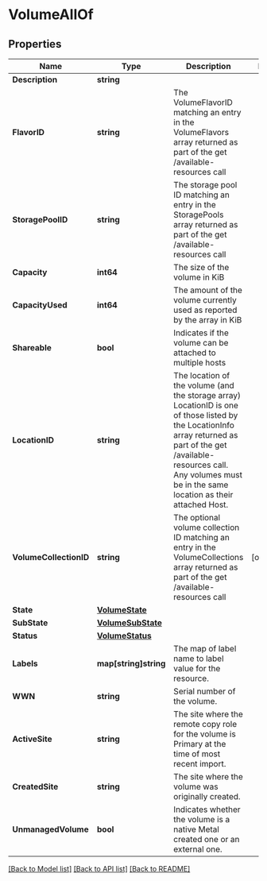 # VolumeAllOf

## Properties

Name | Type | Description | Notes
------------ | ------------- | ------------- | -------------
**Description** | **string** |  | 
**FlavorID** | **string** | The VolumeFlavorID matching an entry in the VolumeFlavors array returned as part of the get /available-resources call | 
**StoragePoolID** | **string** | The storage pool ID matching an entry in the StoragePools array returned as part of the get /available-resources call | 
**Capacity** | **int64** | The size of the volume in KiB | 
**CapacityUsed** | **int64** | The amount of the volume currently used as reported by the array in KiB | 
**Shareable** | **bool** | Indicates if the volume can be attached to multiple hosts | 
**LocationID** | **string** | The location of the volume (and the storage array) LocationID is one of those listed by the LocationInfo array returned as part of the get /available-resources call. Any volumes must be in the same location as their attached Host. | 
**VolumeCollectionID** | **string** | The optional volume collection ID matching an entry in the VolumeCollections array returned as part of the get /available-resources call | [optional] 
**State** | [**VolumeState**](VolumeState.md) |  | 
**SubState** | [**VolumeSubState**](VolumeSubState.md) |  | 
**Status** | [**VolumeStatus**](VolumeStatus.md) |  | 
**Labels** | **map[string]string** | The map of label name to label value for the resource. | 
**WWN** | **string** | Serial number of the volume. | 
**ActiveSite** | **string** | The site where the remote copy role for the volume is  Primary at the time of most recent import. | 
**CreatedSite** | **string** | The site where the volume was originally created. | 
**UnmanagedVolume** | **bool** | Indicates whether the volume is a native Metal created one or an external one. | 

[[Back to Model list]](../README.md#documentation-for-models) [[Back to API list]](../README.md#documentation-for-api-endpoints) [[Back to README]](../README.md)


